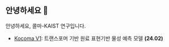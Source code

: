 ## 안녕하세요 👋

안녕하세요, 콜마-KAIST 연구입니다.

* [Kocoma V1](https://github.com/kolmar-korea/kokomaV1): 트랜스포머 기반 원료 표현기반 물성 예측 모델  **(24.02)**

<!--

**Here are some ideas to get you started:**

🙋‍♀️ A short introduction - what is your organization all about?
🌈 Contribution guidelines - how can the community get involved?
👩‍💻 Useful resources - where can the community find your docs? Is there anything else the community should know?
🍿 Fun facts - what does your team eat for breakfast?
🧙 Remember, you can do mighty things with the power of [Markdown](https://docs.github.com/github/writing-on-github/getting-started-with-writing-and-formatting-on-github/basic-writing-and-formatting-syntax)
-->
